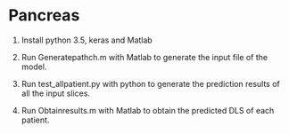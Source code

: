 # Pancreas
1. Install python 3.5, keras and Matlab

2. Run Generatepathch.m with Matlab to generate the input file of the model.

3. Run test_allpatient.py with python to generate the prediction results of all the input slices.

4. Run Obtainresults.m with Matlab to obtain the predicted DLS of each patient.
